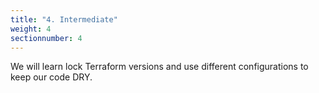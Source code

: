 ```yaml
---
title: "4. Intermediate"
weight: 4
sectionnumber: 4
---
```


We will learn lock Terraform versions and use different configurations to keep our code DRY.